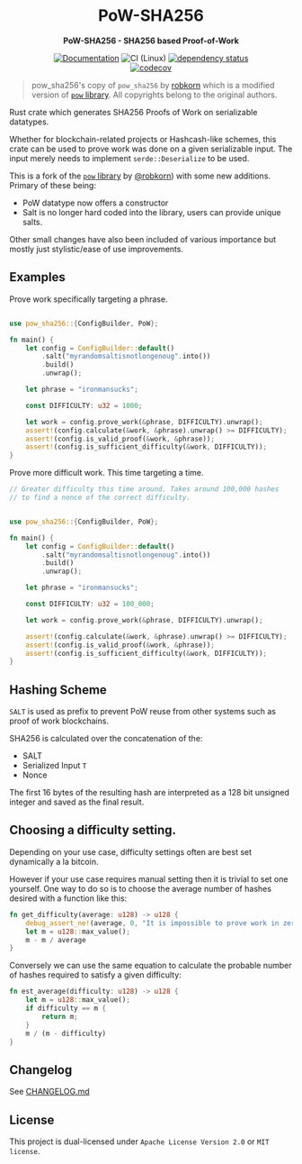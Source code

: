 <div align="center">
  <h1>PoW-SHA256</h1>
  <p>
    <strong>PoW-SHA256 - SHA256 based Proof-of-Work</strong>
  </p>

[![Documentation](https://img.shields.io/badge/docs-master-blue)](https://mcaptcha.github.io/pow_sha256/pow_sha256/index.html)
![CI (Linux)](<https://github.com/mCaptcha/pow_sha256/workflows/CI%20(Linux)/badge.svg>)
[![dependency status](https://deps.rs/repo/github/mCaptcha/pow_sha256/status.svg)](https://deps.rs/repo/github/mCaptcha/pow_sha256)
<br />
[![codecov](https://codecov.io/gh/mCaptcha/pow_sha256/branch/master/graph/badge.svg)](https://codecov.io/gh/mCaptcha/pow_sha256)

</div>

> pow_sha256's copy of `pow_sha256` by
> [robkorn](https://github.com/robkorn/pow_sha256)
> which is a modified version of [`pow` library](https://github.com/bddap/pow).
> All copyrights belong to the original authors.

Rust crate which generates SHA256 Proofs of Work on serializable datatypes.

Whether for blockchain-related projects or Hashcash-like schemes, this
crate can be used to prove work was done on a given serializable input.
The input merely needs to implement `serde::Deserialize` to be used.

This is a fork of the [`pow` library](https://github.com/bddap/pow) by
[@robkorn](https://github.com/robkorn/pow_sha256)) with some new
additions. Primary of these being:

- PoW datatype now offers a constructor
- Salt is no longer hard coded into the library, users can provide
  unique salts.

Other small changes have also been included of various importance but
mostly just stylistic/ease of use improvements.

## Examples

Prove work specifically targeting a phrase.

```rust

use pow_sha256::{ConfigBuilder, PoW};

fn main() {
    let config = ConfigBuilder::default()
        .salt("myrandomsaltisnotlongenoug".into())
        .build()
        .unwrap();

    let phrase = "ironmansucks";

    const DIFFICULTY: u32 = 1000;

    let work = config.prove_work(&phrase, DIFFICULTY).unwrap();
    assert!(config.calculate(&work, &phrase).unwrap() >= DIFFICULTY);
    assert!(config.is_valid_proof(&work, &phrase));
    assert!(config.is_sufficient_difficulty(&work, DIFFICULTY));
}
```

Prove more difficult work. This time targeting a time.

```rust
// Greater difficulty this time around. Takes around 100,000 hashes
// to find a nonce of the correct difficulty.


use pow_sha256::{ConfigBuilder, PoW};

fn main() {
    let config = ConfigBuilder::default()
        .salt("myrandomsaltisnotlongenoug".into())
        .build()
        .unwrap();

    let phrase = "ironmansucks";

    const DIFFICULTY: u32 = 100_000;

    let work = config.prove_work(&phrase, DIFFICULTY).unwrap();

    assert!(config.calculate(&work, &phrase).unwrap() >= DIFFICULTY);
    assert!(config.is_valid_proof(&work, &phrase));
    assert!(config.is_sufficient_difficulty(&work, DIFFICULTY));
}

```

## Hashing Scheme

`SALT` is used as prefix to prevent PoW reuse from other systems such as
proof of work blockchains.

SHA256 is calculated over the concatenation of the:

- SALT
- Serialized Input `T`
- Nonce

The first 16 bytes of the resulting hash are interpreted as a 128 bit
unsigned integer and saved as the final result.

## Choosing a difficulty setting.

Depending on your use case, difficulty settings often are best set
dynamically a la bitcoin.

However if your use case requires manual setting then it is trivial to
set one yourself. One way to do so is to choose the average number of
hashes desired with a function like this:

```rust
fn get_difficulty(average: u128) -> u128 {
    debug_assert_ne!(average, 0, "It is impossible to prove work in zero attempts.");
    let m = u128::max_value();
    m - m / average
}
```

Conversely we can use the same equation to calculate the probable number
of hashes required to satisfy a given difficulty:

```rust
fn est_average(difficulty: u128) -> u128 {
    let m = u128::max_value();
    if difficulty == m {
        return m;
    }
    m / (m - difficulty)
}
```

## Changelog

See [CHANGELOG.md](./CHANGELOG.md)

## License

This project is dual-licensed under `Apache License Version 2.0` or `MIT license`.
